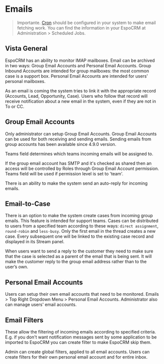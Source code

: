 # Emails

> Importante. [Cron](https://github.com/espocrm/documentation/blob/master/administration/server-configuration.md#setup-a-crontab) should be configured in your system to make email fetching work. You can find the information in your EspoCRM at Administration > Scheduled Jobs.

## Vista General

EspoCRM has an ability to monitor IMAP mailboxes. Email can be archived in two ways: Group Email Accounts and Personal Email Accounts. Group Inbound Accounts are intended for group mailboxes: the most common case is a support box. Personal Email Accounts are intended for users’ personal mailboxes.

As an email is coming the system tries to link it with the appropriate record (Accounts, Lead, Opportunity, Case). Users who follow that record will receive notification about a new email in the system, even if they are not in To or CC.

## Group Email Accounts

Only administrator can setup Group Email Accounts. Group Email Accounts can be used for both receiving and sending emails. Sending emails from group accounts has been available since 4.9.0 version.

Teams field determines which teams incoming emails will be assigned to. 

If the group email account has SMTP and it's checked as shared then an access will be controlled by Roles through Group Email Account permission. Teams field will be used if permission level is set to 'team'.

There is an ability to make the system send an auto-reply for incoming emails.

## Email-to-Case

There is an option to make the system create cases from incoming group emails. 
This feature is intended for support teams. 
Cases can be distributed to users from a specified team according to these ways: 
`direct assignment`, `round-robin` and `less-busy`. 
Only the first email in the thread creates a new case. 
Every subsequent one will be linked to the existing case record and displayed in its Stream panel.

When users want to send a reply to the customer they need to make sure that the case is selected as a parent of the email that is being sent. It will make the customer reply to the group email address rather than to the user’s own.

## Personal Email Accounts

Users can setup their own email accounts that need to be monitored. Emails > Top Right Dropdown Menu > Personal Email Accounts. Administrator also can manage users' email accounts.

## Email Filters

These allow the filtering of incoming emails according to specified criteria. E.g. if you don't want notification messages sent by some application to be imported to EspoCRM you can create filter to make EspoCRM skip them.

Admin can create global filters, applied to all email accounts. Users can create filters for their own personal email account and for entire inbox.
